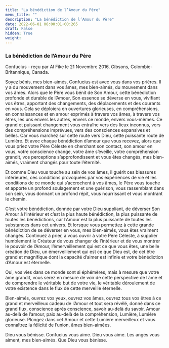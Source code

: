 ```yaml
---
title: "La bénédiction de l’Amour du Père"
menu_title: ""
description: "La bénédiction de l’Amour du Père"
date: 2022-06-01 06:00:01+00:265
draft: False
hidden: True
weight:
---
```

### La bénédiction de l’Amour du Père

Confucius - reçu par Al Fike le 21 Novembre 2016, Gibsons, Colombie-Britannique, Canada.

Soyez bénis, mes bien-aimés, Confucius est avec vous dans vos prières. Il y a du mouvement dans vos âmes, mes bien-aimés, du mouvement dans vos âmes. Alors que le Père vous bénit de Son Amour, cette bénédiction profonde et durable de l’Amour, Son essence se déverse en vous, vivifiant vos êtres, apportant des changements, des déplacements et des courants en vous. Cela se déploiera en ouvertures glorieuses, en compréhensions, en connaissances et en amour exprimés à travers vos âmes, à travers vos êtres, les uns envers les autres, envers ce monde, envers vous-mêmes. Ce grand et puissant changement vous entraîne vers des lieux inconnus, vers des compréhensions imprévues, vers des consciences expansives et belles. Car vous marchez sur cette route vers Dieu, cette puissante route de Lumière. Et avec chaque bénédiction d’amour que vous recevez, alors que vous priez votre Père Céleste en cherchant son contact, son amour en vous, votre conscience change, votre âme s’éveille, votre compréhension grandit, vos perceptions s’approfondissent et vous êtes changés, mes bien-aimés, vraiment changés pour toute l’éternité.

Et comme Dieu vous touche au sein de vos âmes, il guérit ces blessures intérieures, ces conditions provoquées par vos expériences de vie et les conditions de ce monde qui s’accrochent à vos âmes, le Père vous touche et apporte un profond soulagement et une guérison, vous rassemblant dans son sein, vous donnant un profond répit, vous nourrissant et vous montrant le chemin.

C’est votre bénédiction, donnée par votre Dieu suppliant, de déverser Son Amour à l’intérieur et c’est la plus haute bénédiction, la plus puissante de toutes les bénédictions, car l’Amour est la plus puissante de toutes les substances dans cet univers. Et lorsque vous permettez à cette grande bénédiction de se déverser en vous, mes bien-aimés, vous êtes vraiment changés. Continuez à prier, à vous ouvrir à votre Père Céleste, à supplier humblement le Créateur de vous changer de l’intérieur et de vous montrer le pouvoir de l’Amour, l’émerveillement qui est ce que vous êtes, une belle création de Dieu, un émerveillement qui est ce que Dieu est, de cet être grand et magnifique dont la capacité d’aimer est infinie et votre bénédiction d’Amour est éternelle.

Oui, vos vies dans ce monde sont si éphémères, mais à mesure que votre âme grandit, vous serez en mesure de voir de cette perspective de l’âme et de comprendre le véritable but de votre vie, le véritable déroulement de votre existence dans le flux de cette merveille éternelle.

Bien-aimés, ouvrez vos yeux, ouvrez vos âmes, ouvrez tous vos êtres à ce grand et merveilleux cadeau de l’Amour et tout sera révélé, donné dans ce grand flux, conscience après conscience, savoir au-delà du savoir, Amour au-delà de l’amour, paix au-delà de la compréhension, Lumière, Lumière glorieuse. Plongez dans cet Amour et cette Lumière merveilleux et vous connaîtrez la félicité de l’union, âmes bien-aimées.

Dieu vous bénisse. Confucius vous aime. Dieu vous aime. Les anges vous aiment, mes bien-aimés. Que Dieu vous bénisse.
